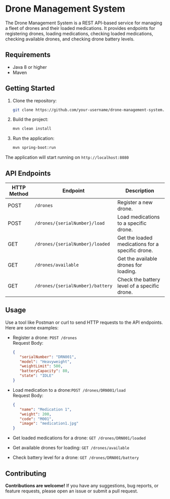 # Drone Management System

The Drone Management System is a REST API-based service for managing a fleet of drones and their loaded medications. It provides endpoints for registering drones, loading medications, checking loaded medications, checking available drones, and checking drone battery levels.

## Requirements

- Java 8 or higher
- Maven

## Getting Started

1. Clone the repository:
   ```bash
   git clone https://github.com/your-username/drone-management-system.git
   
2. Build the project:
    ```bash
    mvn clean install

3. Run the application:
    ```bash
   mvn spring-boot:run

The application will start running on `http://localhost:8080`

## API Endpoints

| HTTP Method | Endpoint                            | Description                                |
|-------------|-------------------------------------|--------------------------------------------|
| POST        | `/drones`                           | Register a new drone.                       |
| POST        | `/drones/{serialNumber}/load`       | Load medications to a specific drone.       |
| GET         | `/drones/{serialNumber}/loaded`     | Get the loaded medications for a specific drone. |
| GET         | `/drones/available`                 | Get the available drones for loading.       |
| GET         | `/drones/{serialNumber}/battery`    | Check the battery level of a specific drone. |


## Usage 
Use a tool like Postman or curl to send HTTP requests to the API endpoints. Here are some examples:
* Register a drone: `POST /drones` <br>
  Request Body: <br>
    ```json
    {
       "serialNumber": "DRN001",
       "model": "Heavyweight",
       "weightLimit": 500,
       "batteryCapacity": 80,
       "state": "IDLE"
    }

* Load medication to a drone:`POST /drones/DRN001/load` <br>
  Request Body: <br> 
    ```json
    {
       "name": "Medication 1",
       "weight": 200,
       "code": "M001",
       "image": "medication1.jpg"
    }

* Get loaded medications for a drone: `GET /drones/DRN001/loaded`

* Get available drones for loading: `GET /drones/available`

* Check battery level for a drone: `GET /drones/DRN001/battery`

## Contributing
**Contributions are welcome!** If you have any suggestions, bug reports, or feature requests, please open an issue or submit a pull request.